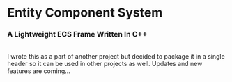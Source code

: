 # Entity Component System
### A Lightweight ECS Frame Written In C++
<br>
I wrote this as a part of another project but decided to package it in a single header so it can be used in other projects as well.
Updates and new features are coming...
